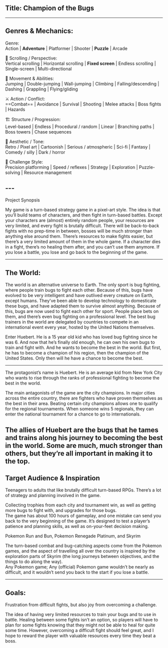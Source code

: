 ## Title: Champion of the Bugs

---

## Genres & Mechanics:

Genre:  
Action | **Adventure** | Platformer | Shooter | **Puzzle** | Arcade

📜 Scrolling / Perspective:  
Vertical scrolling | Horizontal scrolling | **Fixed screen** | Endless scrolling | Single-screen | Multi-directional

🧗 Movement & Abilities:  
Jumping | Double-jumping | Wall-jumping | Climbing | Falling/descending | Dashing | Grappling | Flying/gliding

⚔️ Action / Conflict:  
==Combat== | Avoidance | Survival | Shooting | Melee attacks | Boss fights | Hazards

🏗 Structure / Progression:  
Level-based | Endless | Procedural / random | Linear | Branching paths | Boss towers | Chase sequences

🎨 Aesthetic / Tone:  
Retro / Pixel art | Cartoonish | Serious / atmospheric | Sci-fi | Fantasy | Comedy / silly | Dark / horror

🧩 Challenge Style:  
Precision platforming | Speed / reflexes | Strategy | Exploration | Puzzle-solving | Resource management

## ---

Project Synopsis

My game is a turn-based strategy game in a pixel-art style. The idea is that you’ll build teams of characters, and then fight in turn-based battles. Except your characters are (almost) entirely random people, your resources are very limited, and every fight is brutally difficult. There will be back-to-back fights with no prep-time in between, bosses will be much stronger than anything else around them. There’s resources to make fights easier, but there’s a very limited amount of them in the whole game. If a character dies in a fight, there’s no healing them after, and you can’t use them anymore. If you lose a battle, you lose and go back to the beginning of the game.

---

## The World:

The world is an alternative universe to Earth. The only sport is bug fighting, where people train bugs to fight each other. Because of this, bugs have evolved to be very intelligent and have outlived every creature on Earth, except humans. They’ve been able to develop technology to domesticate these bugs, and have adapted them to survive almost anything. Because of this, bugs are now used to fight each other for sport. People place bets on them, and there’s even bug fighting on a professional level. The best bug trainers in the world are delegated by countries to compete in an international event every year, hosted by the United Nations themselves.

Enter Huebert. He is a 15 year old kid who has loved bug fighting since he was 6\. And now that he’s finally old enough, he can own his own bugs to train and fight with. And he wants to become the best in the world. But first, he has to become a champion of his region, then the champion of the United States. Only then will he have a chance to become the best.

---

The protagonist’s name is Huebert. He is an average kid from New York City who wants to rise through the ranks of professional fighting to become the best in the world.

The main antagonists of the game are the city champions. In major cities across the entire country, there are fighters who have proven themselves as the best in their area. Beating certain city champions allows one to qualify for the regional tournaments. When someone wins 5 regionals, they can enter the national tournament for a chance to go to internationals.

The allies of Huebert are the bugs that he tames and trains along his journey to becoming the best in the world. Some are much, much stronger than others, but they’re all important in making it to the top.  
---

## Target Audience & Inspiration

Teenagers to adults that like brutally difficult turn-based RPGs. There’s a lot of strategy and planning involved in the game.

Collecting trophies from each city and tournament win, as well as getting more bugs to fight with, and upgrades for those bugs.  
The game has about 100 hours of gameplay, and one mistake can send you back to the very beginning of the game. It’s designed to test a player’s patience and planning skills, as well as on-your-feet decision making.

Pokemon Run and Bun, Pokemon Renegade Platinum, and Skyrim

The turn-based combat and bug-catching aspects come from the Pokemon games, and the aspect of travelling all over the country is inspired by the exploration parts of Skyrim (the long journeys between objectives, and the things to do along the way).  
Any Pokemon game; Any (official) Pokemon game wouldn’t be nearly as difficult, and it wouldn’t send you back to the start if you lose a battle.

---

## Goals:

Frustration from difficult fights, but also joy from overcoming a challenge.

The idea of having very limited resources to train your bugs and to use in battle. Healing between some fights isn’t an option, so players will have to plan for some fights knowing that they might not be able to heal for quite some time. However, overcoming a difficult fight should feel great, and I hope to reward the player with valuable resources every time they beat a boss.
